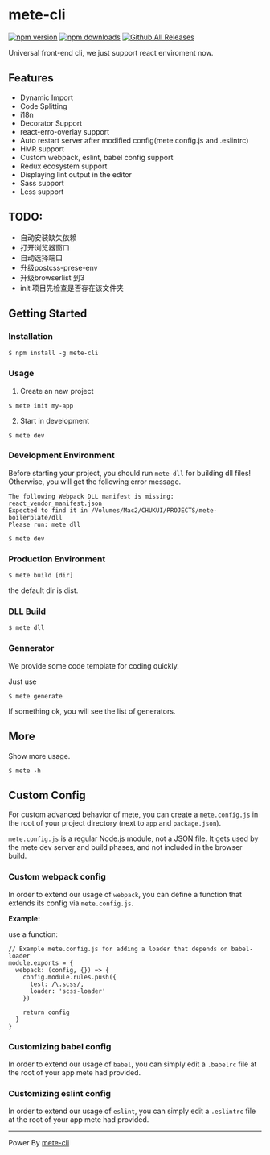 # mete-cli

[![npm version](https://img.shields.io/npm/v/mete-cli.svg)](https://www.npmjs.com/package/mete-cli) [![npm downloads](https://img.shields.io/npm/dt/mete-cli.svg)](https://npm-stat.com/charts.html?package=mete-cli) [![Github All Releases](https://img.shields.io/github/downloads/godotdotdot/mete-cli/total.svg)](https://github.com/GoDotDotDot/mete-cli/releases)

Universal front-end cli, we just support react enviroment now.

## Features

- Dynamic Import
- Code Splitting
- i18n
- Decorator Support
- react-erro-overlay support
- Auto restart server after modified config(mete.config.js and .eslintrc)
- HMR support
- Custom webpack, eslint, babel config support
- Redux ecosystem support
- Displaying lint output in the editor
- Sass support
- Less support


## TODO:
- 自动安装缺失依赖
- 打开浏览器窗口
- 自动选择端口
- 升级postcss-prese-env
- 升级browserlist 到3
- init 项目先检查是否存在该文件夹

## Getting Started

### Installation

```shell
$ npm install -g mete-cli
```

### Usage

1. Create an new project

```shell
$ mete init my-app
```

2. Start in development 

```shell
$ mete dev
```

### Development Environment

Before starting your project, you should run `mete dll` for building dll files! Otherwise, you will get the following error message.

```shell
The following Webpack DLL manifest is missing: react_vendor_manifest.json
Expected to find it in /Volumes/Mac2/CHUKUI/PROJECTS/mete-boilerplate/dll
Please run: mete dll
```

```Shell
$ mete dev
```

### Production Environment

```shell
$ mete build [dir]
```

the default dir is dist.

### DLL Build

```shell
$ mete dll
```

### Gennerator

We provide some code template for coding quickly.

Just use

```shell
$ mete generate
```
If something ok, you will see the list of generators.

## More

Show more usage.

```shell
$ mete -h
```

## Custom Config

For custom advanced behavior of mete, you can create a `mete.config.js` in the root of your project directory (next to `app` and `package.json`).

 `mete.config.js` is a regular Node.js module, not a JSON file. It gets used by the mete dev server and build phases, and not included in the browser build.

### Custom webpack config

In order to extend our usage of `webpack`, you can define a function that extends its config via `mete.config.js`.

**Example:**

use a function:

```
// Example mete.config.js for adding a loader that depends on babel-loader
module.exports = {
  webpack: (config, {}) => {
    config.module.rules.push({
      test: /\.scss/,
      loader: 'scss-loader'
    })

    return config
  }
}
```

### Customizing babel config

In order to extend our usage of `babel`, you can simply edit a `.babelrc` file at the root of your app mete had provided. 

### Customizing eslint config

In order to extend our usage of `eslint`, you can simply edit a `.eslintrc` file at the root of your app mete had provided. 

<hr/>

Power By [mete-cli](https://github.com/GoDotDotDot/mete-cli)
